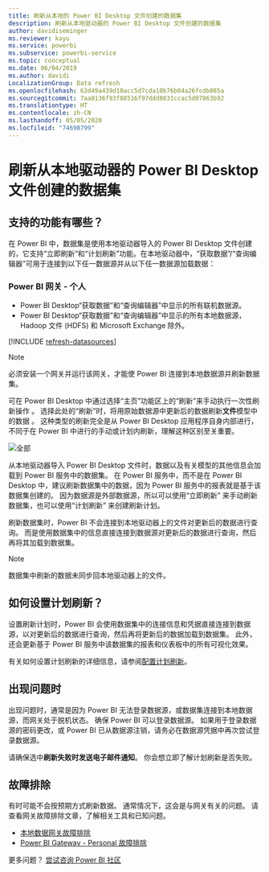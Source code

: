 ```yaml
---
title: 刷新从本地的 Power BI Desktop 文件创建的数据集
description: 刷新从本地驱动器的 Power BI Desktop 文件创建的数据集
author: davidiseminger
ms.reviewer: kayu
ms.service: powerbi
ms.subservice: powerbi-service
ms.topic: conceptual
ms.date: 06/04/2019
ms.author: davidi
LocalizationGroup: Data refresh
ms.openlocfilehash: 63d49a439d10acc5d7cda10b76b04a26fcdb085a
ms.sourcegitcommit: 7aa0136f93f88516f97ddd8031ccac5d07863b92
ms.translationtype: HT
ms.contentlocale: zh-CN
ms.lasthandoff: 05/05/2020
ms.locfileid: "74698799"
---
```

# <a name="refresh-a-dataset-created-from-a-power-bi-desktop-file-on-a-local-drive"></a>刷新从本地驱动器的 Power BI Desktop 文件创建的数据集

## <a name="whats-supported"></a>支持的功能有哪些？

在 Power BI 中，数据集是使用本地驱动器导入的 Power BI Desktop 文件创建的，它支持“立即刷新”和“计划刷新”功能。在本地驱动器中，“获取数据”/“查询编辑器”可用于连接到以下任一数据源并从以下任一数据源加载数据：

### <a name="power-bi-gateway---personal"></a>Power BI 网关 - 个人

- Power BI Desktop“获取数据”和“查询编辑器”中显示的所有联机数据源。
- Power BI Desktop“获取数据”和“查询编辑器”中显示的所有本地数据源，Hadoop 文件 (HDFS) 和 Microsoft Exchange 除外。

<!-- Refresh Data sources-->
[!INCLUDE [refresh-datasources](./includes/refresh-datasources.md)]

> [!NOTE]
> 必须安装一个网关并运行该网关，才能使 Power BI 连接到本地数据源并刷新数据集。
>
>

可在 Power BI Desktop 中通过选择“主页”功能区上的“刷新”来手动执行一次性刷新操作  。 选择此处的“刷新”时，将用原始数据源中更新后的数据刷新**文件**模型中的数据  。 这种类型的刷新完全是从 Power BI Desktop 应用程序自身内部进行，不同于在 Power BI 中进行的手动或计划内刷新，理解这种区别至关重要。

![全部](media/refresh-desktop-file-local-drive/pbix-refresh.png)

从本地驱动器导入 Power BI Desktop 文件时，数据以及有关模型的其他信息会加载到 Power BI 服务中的数据集。 在 Power BI 服务中，而不是在 Power BI Desktop 中，建议刷新数据集中的数据，因为 Power BI 服务中的报表就是基于该数据集创建的。 因为数据源是外部数据源，所以可以使用“立即刷新”  来手动刷新数据集，也可以使用“计划刷新”  来创建刷新计划。

刷新数据集时，Power BI 不会连接到本地驱动器上的文件对更新后的数据进行查询。 而是使用数据集中的信息直接连接到数据源对更新后的数据进行查询，然后再将其加载到数据集。

> [!NOTE]
> 数据集中刷新的数据未同步回本地驱动器上的文件。
>
>

## <a name="how-do-i-schedule-refresh"></a>如何设置计划刷新？

设置刷新计划时，Power BI 会使用数据集中的连接信息和凭据直接连接到数据源，以对更新后的数据进行查询，然后再将更新后的数据加载到数据集。 此外，还会更新基于 Power BI 服务中该数据集的报表和仪表板中的所有可视化效果。

有关如何设置计划刷新的详细信息，请参阅[配置计划刷新](refresh-scheduled-refresh.md)。

## <a name="when-things-go-wrong"></a>出现问题时

出现问题时，通常是因为 Power BI 无法登录数据源，或数据集连接到本地数据源，而网关处于脱机状态。 确保 Power BI 可以登录数据源。 如果用于登录数据源的密码更改，或 Power BI 已从数据源注销，请务必在数据源凭据中再次尝试登录数据源。

请确保选中**刷新失败时发送电子邮件通知**。 你会想立即了解计划刷新是否失败。

## <a name="troubleshooting"></a>故障排除

有时可能不会按预期方式刷新数据。 通常情况下，这会是与网关有关的问题。 请查看网关故障排除文章，了解相关工具和已知问题。

- [本地数据网关故障排除](service-gateway-onprem-tshoot.md)
- [Power BI Gateway - Personal 故障排除](service-admin-troubleshooting-power-bi-personal-gateway.md)

更多问题？ [尝试咨询 Power BI 社区](https://community.powerbi.com/)

